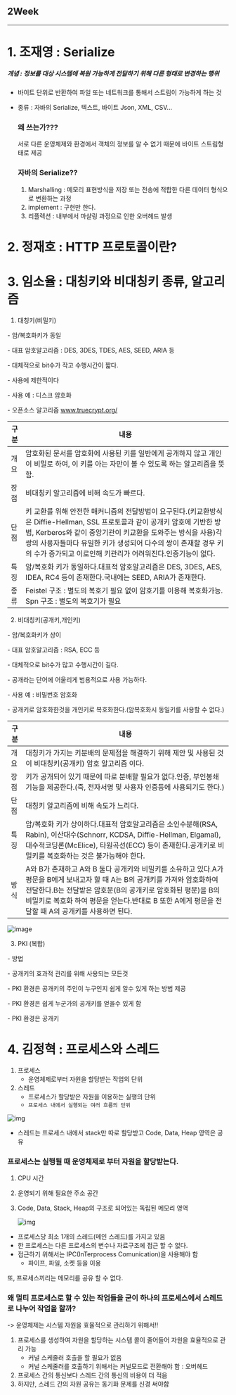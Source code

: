 ## 2Week

<hr>

# 1. 조재영 : Serialize

##### 개념 : 정보를 대상 시스템에 복원 가능하게 전달하기 위해 다른 형태로 변경하는 행위

- 바이트 단위로 반환하여 파일 또는 네트워크를 통해서 스트림이 가능하게 하는 것

- 종류 : 자바의 Serialize, 텍스트, 바이트 Json, XML, CSV...

  ### 왜 쓰는가???

  서로 다른 운영체제와 환경에서 객체의 정보를 알 수 없기 때문에 바이트 스트림형태로 제공

  ### 자바의 Serialize??

  1. Marshalling : 메모리 표현방식을 저장 또는 전송에 적합한 다른 데이터 형식으로 변환하는 과정
  2. implement : 구현만 한다.
  3. 리플렉션 : 내부에서 마샬링 과정으로 인한 오버헤드 발생



# 2. 정재호 : HTTP 프로토콜이란?
# 3. 임소율 : 대칭키와 비대칭키 종류, 알고리즘

1. 대칭키(비밀키)

\- 암/복호화키가 동일

\- 대표 암호알고리즘 : DES, 3DES, TDES, AES, SEED, ARIA 등

\- 대체적으로 bit수가 작고 수행시간이 짧다.

\- 사용에 제한적이다

\- 사용 예 : 디스크 암호화

\- 오픈소스 알고리즘 [www.](http://www.truecrypt.org/)[truecrypt](http://www.truecrypt.org/)[.org/](http://www.truecrypt.org/)

| 구분 | 내용                                                         |
| ---- | ------------------------------------------------------------ |
| 개요 | 암호화된 문서를 암호화에 사용된 키를 일반에게 공개하지 않고 개인이 비밀로 하여, 이 키를 아는 자만이 볼 수 있도록 하는 알고리즘을 뜻함. |
| 장점 | 비대칭키 알고리즘에 비해 속도가 빠르다.                      |
| 단점 | 키 교환를 위해 안전한 매커니즘의 전달방법이 요구된다.(키교환방식은 Diffie-Hellman, SSL 프로토콜과 같이 공개키 암호에 기반한 방법, Kerberos와 같이 중앙기관이 키교환을 도와주는 방식을 사용)각 쌍의 사용자들마다 유일한 키가 생성되어 다수의 쌍이 존재할 경우 키의 수가 증가되고 이로인해 키관리가 어려워진다.인증기능이 없다. |
| 특징 | 암/복호화 키가 동일하다.대표적 암호알고리즘은 DES, 3DES, AES, IDEA, RC4 등이 존재한다.국내에는 SEED, ARIA가 존재한다. |
| 종류 | Feistel 구조 : 별도의 복호기 필요 없이 암호기를 이용해 복호화가능. Spn 구조 : 별도의 복호기가 필요 |



2. 비대칭키(공개키,개인키)

\- 암/복호화키가 상이

\- 대표 암호알고리즘 : RSA, ECC 등

\- 대체적으로 bit수가 많고 수행시간이 길다.

\- 공개라는 단어에 어울리게 범용적으로 사용 가능하다.

\- 사용 예 : 비밀번호 암호화

 

\- 공개키로 암호화한것을 개인키로 복호화한다.(암복호화시 동일키를 사용할 수 없다.)

| 구분 | 내용                                                         |
| ---- | ------------------------------------------------------------ |
| 개요 | 대칭키가 가지는 키분배의 문제점을 해결하기 위해 제안 및 사용된 것이 비대칭키(공개키) 암호 알고리즘 이다. |
| 장점 | 키가 공개되어 있기 때문에 따로 분배할 필요가 없다.인증, 부인봉쇄 기능을 제공한다.(즉, 전자서명 및 사용자 인증등에 사용되기도 한다.) |
| 단점 | 대칭키 알고리즘에 비해 속도가 느리다.                        |
| 특징 | 암/복호화 키가 상이하다.대표적 암호알고리즘은 소인수분해(RSA, Rabin), 이산대수(Schnorr, KCDSA, Diffie-Hellman, Elgamal), 대수적코딩론(McElice), 타원곡선(ECC) 등이 존재한다.공개키로 비밀키를 복호화하는 것은 불가능해야 한다. |
| 방식 | A와 B가 존재하고 A와 B 둘다 공개키와 비밀키를 소유하고 있다.A가 평문을 B에게 보내고자 할 때 A는 B의 공개키를 가져와 암호화하여 전달한다.B는 전달받은 암호문(B의 공개키로 암호화된 평문)을 B의 비밀키로 복호화 하여 평문을 얻는다.반대로 B 또한 A에게 평문을 전달할 때 A의 공개키를 사용하면 된다. |

![image](https://user-images.githubusercontent.com/48287388/62409356-d0c7d580-b610-11e9-8eab-a56f1dc12793.png)

3. PKI (복합)

\- 방법 

\- 공개키의 효과적 관리를 위해 사용되는 모든것

\- PKI 환경은 공개키의 주인이 누구인지 쉽게 알수 있게 하는 방법 제공

\- PKI 환경은 쉽게 누군가의 공개키를 얻을수 있게 함

\- PKI 환경은 공개키


# 4. 김정혁 : 프로세스와 스레드


1. 프로세스
   - 운영체제로부터 자원을 할당받는 작업의 단위
2. 스레드
   - 프로세스가 할당받은 자원을 이용하는 실행의 단위
   - ``프로세스 내에서 실행되는 여러 흐름의 단위``

![img](https://gmlwjd9405.github.io/images/os-process-and-thread/thread.png)

- 스레드는 프로세스 내에서 stack만 따로 할당받고 Code, Data, Heap 영역은 공유



### 프로세스는 실행될 때 운영체제로 부터 자원을 할당받는다.

1. CPU 시간

2. 운영되기 위해 필요한 주소 공간

3. Code, Data, Stack, Heap의 구조로 되어있는 독립된 메모리 영역

   ![img](https://gmlwjd9405.github.io/images/os-process-and-thread/process.png)

- 프로세스당 최소 1개의 스레드(메인 스레드)를 가지고 있음
- 한 프로세스는 다른 프로세스의 변수나 자료구조에 접근 할 수 없다.
- 접근하기 위해서는 IPC(InTerprocess Comunication)을 사용해야 함
  - 파이프, 파일, 소켓 등을 이용



또, 프로세스끼리는 메모리를 공유 할 수 없다.



### 왜 멀티 프로세스로 할 수 있는 작업들을 굳이 하나의 프로세스에서 스레드로 나누어 작업을 할까?

 -> 운영체제는 시스템 자원을 효율적으로 관리하기 위해서!!

1. 프로세스를 생성하여 자원을 할당하는 시스템 콜이 줄어들어 자원을 효율적으로 관리 가능
   - 커널 스케줄러 호출을 할 필요가 없음
   - 커널 스케줄러를 호출하기 위해서는 커널모드로 전환해야 함 : 오버헤드
2. 프로세스 간의 통신보다 스레드 간의 통신의 비용이 더 적음
3. 하지만, 스레드 간의 자원 공유는 동기화 문제를 신경 써야함
